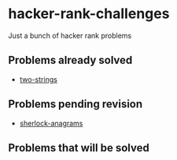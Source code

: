 # hacker-rank-challenges
Just a bunch of hacker rank problems

## Problems already solved
- [two-strings](https://www.hackerrank.com/challenges/two-strings/problem)

## Problems pending revision
- [sherlock-anagrams](https://www.freecodecamp.org/news/how-to-solve-the-sherlock-and-anagrams-coding-challenge-in-javascript-a80baa908637/)

## Problems that will be solved
